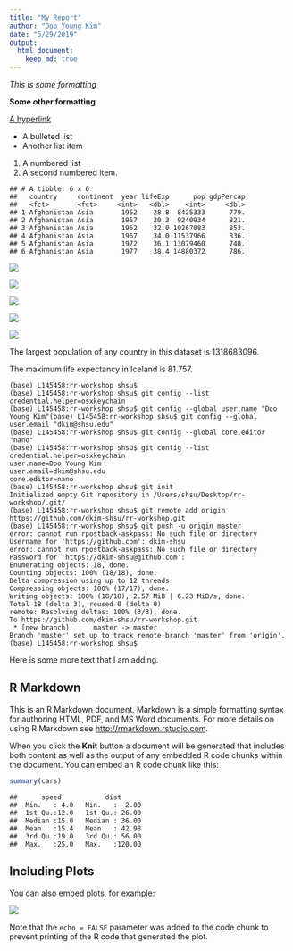 ```yaml
---
title: "My Report"
author: "Doo Young Kim"
date: "5/29/2019"
output: 
  html_document:
    keep_md: true
---
```






*This is some formatting*

**Some other formatting**

[A hyperlink](https://google.com)

- A bulleted list
- Another list item

1. A numbered list
1. A second numbered item.


```
## # A tibble: 6 x 6
##   country     continent  year lifeExp      pop gdpPercap
##   <fct>       <fct>     <int>   <dbl>    <int>     <dbl>
## 1 Afghanistan Asia       1952    28.8  8425333      779.
## 2 Afghanistan Asia       1957    30.3  9240934      821.
## 3 Afghanistan Asia       1962    32.0 10267083      853.
## 4 Afghanistan Asia       1967    34.0 11537966      836.
## 5 Afghanistan Asia       1972    36.1 13079460      740.
## 6 Afghanistan Asia       1977    38.4 14880372      786.
```



![](figs/gdp_lifeexp_plot-1.png)<!-- -->

![](figs/year_lifeexp_plot-1.png)<!-- -->



![](figs/year_lifeexp_plot2-1.png)<!-- -->

![](figs/year_lifeexp_plot3-1.png)<!-- -->

![](figs/year_lifeexp_plot4-1.png)<!-- -->

The largest population of any country in this dataset is 1318683096.



The maximum life expectancy in Iceland is 81.757.

```
(base) L145458:rr-workshop shsu$
(base) L145458:rr-workshop shsu$ git config --list
credential.helper=osxkeychain
(base) L145458:rr-workshop shsu$ git config --global user.name "Doo Young Kim"(base) L145458:rr-workshop shsu$ git config --global user.email "dkim@shsu.edu"
(base) L145458:rr-workshop shsu$ git config --global core.editor "nano"
(base) L145458:rr-workshop shsu$ git config --list
credential.helper=osxkeychain
user.name=Doo Young Kim
user.email=dkim@shsu.edu
core.editor=nano
(base) L145458:rr-workshop shsu$ git init
Initialized empty Git repository in /Users/shsu/Desktop/rr-workshop/.git/
(base) L145458:rr-workshop shsu$ git remote add origin https://github.com/dkim-shsu/rr-workshop.git
(base) L145458:rr-workshop shsu$ git push -u origin master
error: cannot run rpostback-askpass: No such file or directory
Username for 'https://github.com': dkim-shsu
error: cannot run rpostback-askpass: No such file or directory
Password for 'https://dkim-shsu@github.com':
Enumerating objects: 18, done.
Counting objects: 100% (18/18), done.
Delta compression using up to 12 threads
Compressing objects: 100% (17/17), done.
Writing objects: 100% (18/18), 2.57 MiB | 6.23 MiB/s, done.
Total 18 (delta 3), reused 0 (delta 0)
remote: Resolving deltas: 100% (3/3), done.
To https://github.com/dkim-shsu/rr-workshop.git
 * [new branch]      master -> master
Branch 'master' set up to track remote branch 'master' from 'origin'.
(base) L145458:rr-workshop shsu$
```

Here is some more text that I am adding.



























## R Markdown

This is an R Markdown document. Markdown is a simple formatting syntax for authoring HTML, PDF, and MS Word documents. For more details on using R Markdown see <http://rmarkdown.rstudio.com>.

When you click the **Knit** button a document will be generated that includes both content as well as the output of any embedded R code chunks within the document. You can embed an R code chunk like this:


```r
summary(cars)
```

```
##      speed           dist       
##  Min.   : 4.0   Min.   :  2.00  
##  1st Qu.:12.0   1st Qu.: 26.00  
##  Median :15.0   Median : 36.00  
##  Mean   :15.4   Mean   : 42.98  
##  3rd Qu.:19.0   3rd Qu.: 56.00  
##  Max.   :25.0   Max.   :120.00
```

## Including Plots

You can also embed plots, for example:

![](figs/pressure-1.png)<!-- -->

Note that the `echo = FALSE` parameter was added to the code chunk to prevent printing of the R code that generated the plot.
